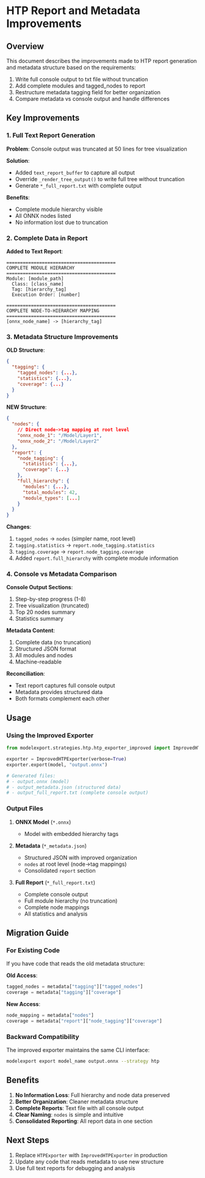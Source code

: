 # HTP Report and Metadata Improvements

## Overview

This document describes the improvements made to HTP report generation and metadata structure based on the requirements:

1. Write full console output to txt file without truncation
2. Add complete modules and tagged_nodes to report
3. Restructure metadata tagging field for better organization
4. Compare metadata vs console output and handle differences

## Key Improvements

### 1. Full Text Report Generation

**Problem**: Console output was truncated at 50 lines for tree visualization

**Solution**: 
- Added `text_report_buffer` to capture all output
- Override `_render_tree_output()` to write full tree without truncation
- Generate `*_full_report.txt` with complete output

**Benefits**:
- Complete module hierarchy visible
- All ONNX nodes listed
- No information lost due to truncation

### 2. Complete Data in Report

**Added to Text Report**:
```
========================================
COMPLETE MODULE HIERARCHY
========================================
Module: [module_path]
  Class: [class_name]
  Tag: [hierarchy_tag]
  Execution Order: [number]

========================================
COMPLETE NODE-TO-HIERARCHY MAPPING
========================================
[onnx_node_name] -> [hierarchy_tag]
```

### 3. Metadata Structure Improvements

**OLD Structure**:
```json
{
  "tagging": {
    "tagged_nodes": {...},
    "statistics": {...},
    "coverage": {...}
  }
}
```

**NEW Structure**:
```json
{
  "nodes": {
    // Direct node->tag mapping at root level
    "onnx_node_1": "/Model/Layer1",
    "onnx_node_2": "/Model/Layer2"
  },
  "report": {
    "node_tagging": {
      "statistics": {...},
      "coverage": {...}
    },
    "full_hierarchy": {
      "modules": {...},
      "total_modules": 42,
      "module_types": [...]
    }
  }
}
```

**Changes**:
1. `tagged_nodes` → `nodes` (simpler name, root level)
2. `tagging.statistics` → `report.node_tagging.statistics`
3. `tagging.coverage` → `report.node_tagging.coverage`
4. Added `report.full_hierarchy` with complete module information

### 4. Console vs Metadata Comparison

**Console Output Sections**:
1. Step-by-step progress (1-8)
2. Tree visualization (truncated)
3. Top 20 nodes summary
4. Statistics summary

**Metadata Content**:
1. Complete data (no truncation)
2. Structured JSON format
3. All modules and nodes
4. Machine-readable

**Reconciliation**:
- Text report captures full console output
- Metadata provides structured data
- Both formats complement each other

## Usage

### Using the Improved Exporter

```python
from modelexport.strategies.htp.htp_exporter_improved import ImprovedHTPExporter

exporter = ImprovedHTPExporter(verbose=True)
exporter.export(model, "output.onnx")

# Generated files:
# - output.onnx (model)
# - output_metadata.json (structured data)
# - output_full_report.txt (complete console output)
```

### Output Files

1. **ONNX Model** (`*.onnx`)
   - Model with embedded hierarchy tags

2. **Metadata** (`*_metadata.json`)
   - Structured JSON with improved organization
   - `nodes` at root level (node->tag mappings)
   - Consolidated `report` section

3. **Full Report** (`*_full_report.txt`)
   - Complete console output
   - Full module hierarchy (no truncation)
   - Complete node mappings
   - All statistics and analysis

## Migration Guide

### For Existing Code

If you have code that reads the old metadata structure:

**Old Access**:
```python
tagged_nodes = metadata["tagging"]["tagged_nodes"]
coverage = metadata["tagging"]["coverage"]
```

**New Access**:
```python
node_mapping = metadata["nodes"]
coverage = metadata["report"]["node_tagging"]["coverage"]
```

### Backward Compatibility

The improved exporter maintains the same CLI interface:
```bash
modelexport export model_name output.onnx --strategy htp
```

## Benefits

1. **No Information Loss**: Full hierarchy and node data preserved
2. **Better Organization**: Cleaner metadata structure
3. **Complete Reports**: Text file with all console output
4. **Clear Naming**: `nodes` is simple and intuitive
5. **Consolidated Reporting**: All report data in one section

## Next Steps

1. Replace `HTPExporter` with `ImprovedHTPExporter` in production
2. Update any code that reads metadata to use new structure
3. Use full text reports for debugging and analysis